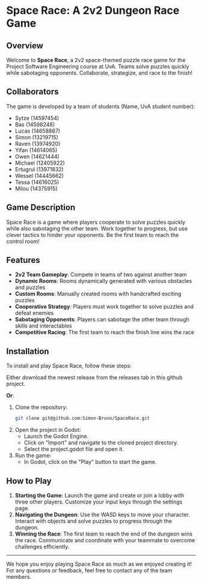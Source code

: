 # Space Race: A 2v2 Dungeon Race Game

## Overview
Welcome to **Space Race**, a 2v2 space-themed puzzle race game for the Project Software Engineering course at UvA. Teams solve puzzles quickly while sabotaging opponents. Collaborate, strategize, and race to the finish!

## Collaborators
The game is developed by a team of students (Name, UvA student number):

- Sytze (14597454)
- Bas (14598248)
- Lucas (14658887)
- Simon (13219715)
- Raven (13974920)
- Yifan (14614065)
- Owen (14621444)
- Michael (12405922)
- Ertugrul (13971832)
- Wessel (14445662)
- Tessa (14616025)
- Milou (14375915)

## Game Description
Space Race is a game where players cooperate to solve puzzles quickly while also sabotaging the other team. Work together to progress, but use clever tactics to hinder your opponents. Be the first team to reach the control room!

## Features
- **2v2 Team Gameplay**: Compete in teams of two against another team
- **Dynamic Rooms**: Rooms dynamically generated with various obstacles and puzzles
- **Custom Rooms**: Manually created rooms with handcrafted exciting puzzles
- **Cooperative Strategy**: Players must work together to solve puzzles and defeat enemies
- **Sabotaging Opponents**: Players can sabotage the other team through skills and interactables
- **Competitive Racing**: The first team to reach the finish line wins the race

## Installation
To install and play Space Race, follow these steps:

Either download the newest release from the releases tab in this github project. 

**Or**:

1. Clone the repository:
   ```sh
   git clone git@github.com:Simon-Bruno/SpaceRace.git
   ```
2. Open the project in Godot:
   - Launch the Godot Engine.
   - Click on "Import" and navigate to the cloned project directory.
   - Select the project.godot file and open it.
3. Run the game:
   - In Godot, click on the "Play" button to start the game.

## How to Play
1. **Starting the Game**: Launch the game and create or join a lobby with three other players. Customize your input keys through the settings page.
2. **Navigating the Dungeon**: Use the WASD keys to move your character. Interact with objects and solve puzzles to progress through the dungeon.
3. **Winning the Race**: The first team to reach the end of the dungeon wins the race. Communicate and coordinate with your teammate to overcome challenges efficiently.

---

We hope you enjoy playing Space Race as much as we enjoyed creating it! For any questions or feedback, feel free to contact any of the team members.
